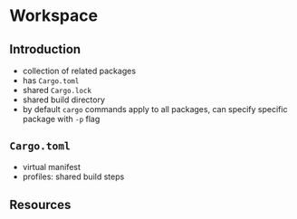 # Workspace



## Introduction

- collection of related packages
- has `Cargo.toml`
- shared `Cargo.lock`
- shared build directory
- by default `cargo` commands apply to all packages, can specify specific package with `-p` flag



## `Cargo.toml`

- virtual manifest
- profiles: shared build steps



## Resources
